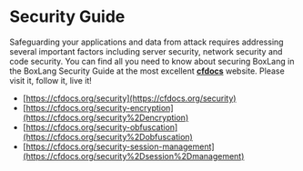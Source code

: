 # Security Guide

Safeguarding your applications and data from attack requires addressing several important factors including server security, network security and code security. You can find all you need to know about securing BoxLang in the BoxLang Security Guide at the most excellent [**cfdocs**](https://cfdocs.org/security) website. Please visit it, follow it, live it!

* [https://cfdocs.org/security](https://cfdocs.org/security)
* [https://cfdocs.org/security-encryption](https://cfdocs.org/security%2Dencryption)
* [https://cfdocs.org/security-obfuscation](https://cfdocs.org/security%2Dobfuscation)
* [https://cfdocs.org/security-session-management](https://cfdocs.org/security%2Dsession%2Dmanagement)
